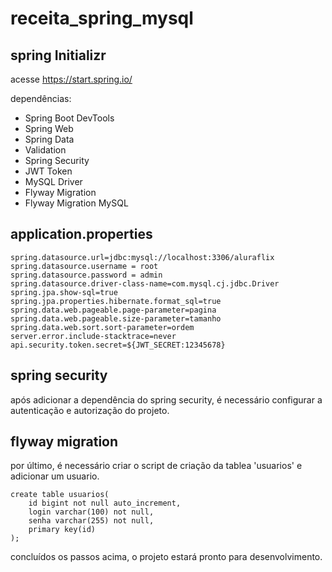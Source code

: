# receita_spring_mysql

## spring Initializr
acesse https://start.spring.io/


dependências: 
* Spring Boot DevTools
* Spring Web
* Spring Data
* Validation
* Spring Security
* JWT Token
* MySQL Driver
* Flyway Migration
* Flyway Migration MySQL


## application.properties
```
spring.datasource.url=jdbc:mysql://localhost:3306/aluraflix  
spring.datasource.username = root 
spring.datasource.password = admin 
spring.datasource.driver-class-name=com.mysql.cj.jdbc.Driver 
spring.jpa.show-sql=true 
spring.jpa.properties.hibernate.format_sql=true 
spring.data.web.pageable.page-parameter=pagina 
spring.data.web.pageable.size-parameter=tamanho 
spring.data.web.sort.sort-parameter=ordem 
server.error.include-stacktrace=never 
api.security.token.secret=${JWT_SECRET:12345678} 
```

## spring security

após adicionar a dependência do spring security, é necessário configurar a autenticação e autorização do projeto.

## flyway migration

por último, é necessário criar o script de criação da tablea 'usuarios' e adicionar um usuario.
```
create table usuarios(
    id bigint not null auto_increment,
    login varchar(100) not null,
    senha varchar(255) not null,
    primary key(id)
);
```
concluídos os passos acima, o projeto estará pronto para desenvolvimento.
